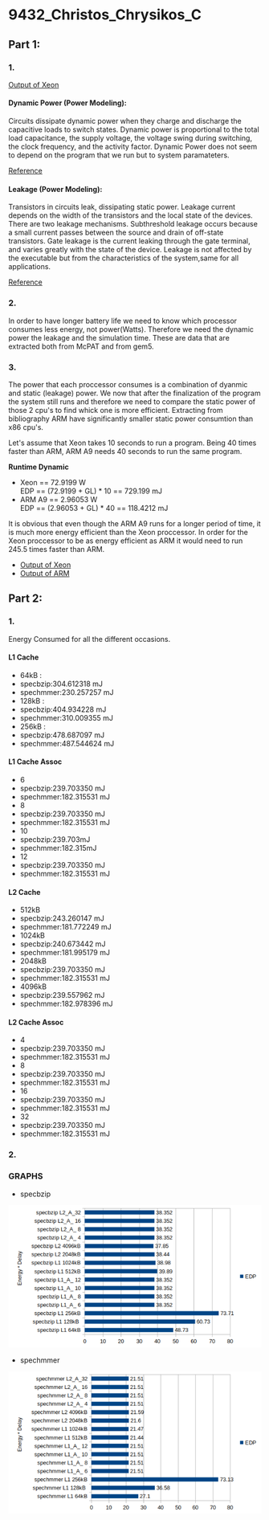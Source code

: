# 9432_Christos_Chrysikos_C


## Part 1:

### 1.
[Output of Xeon](https://github.com/christos99/9432_Christos_Chrysikos_C/blob/main/Output%20Files/Xeon.txt)

#### Dynamic Power (Power Modeling):  
Circuits dissipate dynamic power when they charge and discharge the capacitive loads to switch states. Dynamic power is proportional to the total load capacitance, the supply voltage, the voltage swing during switching, the clock frequency, and the activity factor. Dynamic Power does not seem to depend on the program that we run but to system paramateters.

[Reference](https://www.hpl.hp.com/research/mcpat/McPATAlpha_TechRep.pdf)

#### Leakage (Power Modeling):

Transistors in circuits leak, dissipating static power. Leakage current depends on the width of the transistors and the local state of the devices. There are two leakage mechanisms. Subthreshold leakage occurs because a small current passes between the source and drain of off-state transistors. Gate leakage is the current leaking through the gate terminal, and varies greatly with the state of the device. Leakage is not affected by the executable but from the characteristics of the system,same for all applications.

[Reference](https://www.hpl.hp.com/research/mcpat/McPATAlpha_TechRep.pdf)



### 2.

In order to have longer battery life we need to know which processor consumes less energy, not power(Watts). Therefore we need the dynamic power the leakage and the simulation time. These are data that are extracted both from McPAT and from gem5. 


### 3.  
The power that each proccessor consumes is a combination of dyanmic and static (leakage) power. We now that after the finalization of the program the system still runs and therefore we need to compare the static power of those 2 cpu's to find whick one is more efficient. Extracting from bibliography ARM have significantly smaller static power consumtion than x86 cpu's.

Let's assume that Xeon takes 10 seconds to run a program. Being 40 times faster than ARM, ARM A9 needs 40 seconds to run the same program.

**Runtime Dynamic** 

  * Xeon == 72.9199 W  
    EDP == (72.9199 + GL) * 10 == 729.199 mJ
  * ARM A9  == 2.96053 W  
    EDP == (2.96053 + GL) * 40 == 118.4212 mJ
    
 It is obvious that even though the ARM A9 runs for a longer period of time, it is much more energy efficient than the Xeon proccessor. In order for the Xeon proccessor to be as energy efficient as ARM it would need to run 245.5 times faster than ARM.
  
     
* [Output of Xeon](https://github.com/christos99/9432_Christos_Chrysikos_C/blob/main/Output%20Files/Xeon.txt)  
* [Output of ARM](https://github.com/christos99/9432_Christos_Chrysikos_C/blob/main/Output%20Files/ARM.txt)


## Part 2:


### 1.
Energy Consumed for all the different occasions.

#### L1 Cache

* 64kB :
 * specbzip:304.612318 mJ
 * spechmmer:230.257257 mJ
* 128kB :
 * specbzip:404.934228 mJ
 * spechmmer:310.009355 mJ
* 256kB :
 * specbzip:478.687097 mJ
 * spechmmer:487.544624 mJ


#### L1 Cache Assoc

* 6
 * specbzip:239.703350 mJ
 * spechmmer:182.315531 mJ
* 8
 * specbzip:239.703350 mJ
 * spechmmer:182.315531 mJ
* 10
 * specbzip:239.703mJ
 * spechmmer:182.315mJ
* 12
 * specbzip:239.703350 mJ
 * spechmmer:182.315531 mJ

#### L2 Cache

* 512kB
 * specbzip:243.260147 mJ
 * spechmmer:181.772249 mJ
* 1024kB
 * specbzip:240.673442 mJ
 * spechmmer:181.995179 mJ
* 2048kB
 * specbzip:239.703350 mJ
 * spechmmer:182.315531 mJ
* 4096kB
 * specbzip:239.557962 mJ
 * spechmmer:182.978396 mJ


#### L2 Cache Assoc

* 4
 * specbzip:239.703350 mJ
 * spechmmer:182.315531 mJ
* 8
 * specbzip:239.703350 mJ
 * spechmmer:182.315531 mJ
* 16
 * specbzip:239.703350 mJ
 * spechmmer:182.315531 mJ
* 32
 * specbzip:239.703350 mJ
 * spechmmer:182.315531 mJ

### 2.

### GRAPHS

* specbzip

![specbzip](https://github.com/christos99/9432_Christos_Chrysikos_C/blob/main/Graphs/specbzip.png)

* spechmmer

![spechmmer](https://github.com/christos99/9432_Christos_Chrysikos_C/blob/main/Graphs/spechmmer.png)







